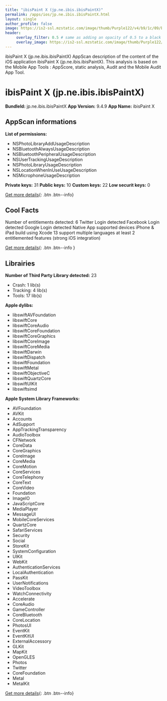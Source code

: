 ```yaml
---
title: "ibisPaint X (jp.ne.ibis.ibisPaintX)"
permalink: /apps/ios/jp.ne.ibis.ibisPaintX.html
layout: single
author_profile: false
image: https://is2-ssl.mzstatic.com/image/thumb/Purple122/v4/b9/1c/09/b91c0943-35dd-0e05-962e-77e2a0befd73/AppIconX-0-0-1x_U007emarketing-0-0-0-7-0-0-sRGB-0-0-0-GLES2_U002c0-512MB-85-220-0-0.png/512x512bb.jpg
header: 
     overlay_filter: 0.5 # same as adding an opacity of 0.5 to a black background
     overlay_image: https://is2-ssl.mzstatic.com/image/thumb/Purple122/v4/b9/1c/09/b91c0943-35dd-0e05-962e-77e2a0befd73/AppIconX-0-0-1x_U007emarketing-0-0-0-7-0-0-sRGB-0-0-0-GLES2_U002c0-512MB-85-220-0-0.png/512x512bb.jpg
---
```

ibisPaint X (jp.ne.ibis.ibisPaintX) AppScan description of the content of the iOS application ibisPaint X (jp.ne.ibis.ibisPaintX). This analysis is based on the Mobile App Tools : AppScore, static analysis, Audit and the Mobile Audit App Tool.

# ibisPaint X (jp.ne.ibis.ibisPaintX)

**BundleId:** jp.ne.ibis.ibisPaintX
**App Version:** 9.4.9
**App Name:** ibisPaint X


## AppScan informations 

**List of permissions:** 
- NSPhotoLibraryAddUsageDescription
- NSBluetoothAlwaysUsageDescription
- NSBluetoothPeripheralUsageDescription
- NSUserTrackingUsageDescription
- NSPhotoLibraryUsageDescription
- NSLocationWhenInUseUsageDescription
- NSMicrophoneUsageDescription
  
  
**Private keys:** 31
**Public keys:** 10
**Custom keys:** 22
**Low securit keys:** 0
  
[Get more details](/pricing.html){: .btn .btn--info}

## Cool Facts

Number of entitlements detected: 6
Twitter Login detected
Facebook Login detected
Google Login detected
Native App
supported devices iPhone & iPad
build using Xcode 13
support multiple languages
at least 2 entitlemented features (strong iOS integration)
  
[Get more details](/pricing.html){: .btn .btn--info }

## Librairies 
**Number of Third Party Library detected:** 23
- Crash: 1 lib(s)
- Tracking: 4 lib(s)
- Tools: 17 lib(s)


**Apple dylibs:**
- libswiftAVFoundation
- libswiftCore
- libswiftCoreAudio
- libswiftCoreFoundation
- libswiftCoreGraphics
- libswiftCoreImage
- libswiftCoreMedia
- libswiftDarwin
- libswiftDispatch
- libswiftFoundation
- libswiftMetal
- libswiftObjectiveC
- libswiftQuartzCore
- libswiftUIKit
- libswiftsimd


**Apple System Library Frameworks:**
- AVFoundation
- AVKit
- Accounts
- AdSupport
- AppTrackingTransparency
- AudioToolbox
- CFNetwork
- CoreData
- CoreGraphics
- CoreImage
- CoreMedia
- CoreMotion
- CoreServices
- CoreTelephony
- CoreText
- CoreVideo
- Foundation
- ImageIO
- JavaScriptCore
- MediaPlayer
- MessageUI
- MobileCoreServices
- QuartzCore
- SafariServices
- Security
- Social
- StoreKit
- SystemConfiguration
- UIKit
- WebKit
- AuthenticationServices
- LocalAuthentication
- PassKit
- UserNotifications
- VideoToolbox
- WatchConnectivity
- Accelerate
- CoreAudio
- GameController
- CoreBluetooth
- CoreLocation
- PhotosUI
- EventKit
- EventKitUI
- ExternalAccessory
- GLKit
- MapKit
- OpenGLES
- Photos
- Twitter
- CoreFoundation
- Metal
- MetalKit


  
[Get more details](/pricing.html){: .btn .btn--info}

